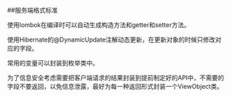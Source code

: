 ##服务端格式标准

使用lombok在编译时可以自动生成构造方法和getter和setter方法。

使用Hibernate的@DynamicUpdate注解动态更新，在更新对象的时候只修改对应的字段。

常用的变量可以封装到枚举类中。

为了信息安全考虑需要把客户端请求的结果封装到提前制定好的API中，不需要的字段不要返回，以免信息泄露，最好为每一种返回形式封装一个ViewObject类。